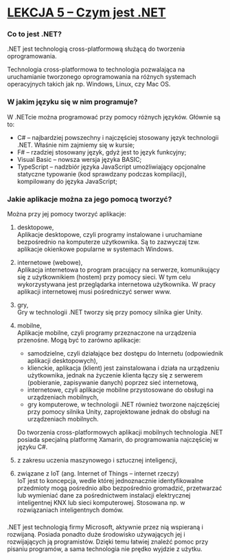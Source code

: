 # [LEKCJA 5 – Czym jest .NET](https://kurs.szkoladotneta.pl/zostan-programista-asp-net/tydzien-1-plan-gry/lekcja-6-co-musisz-umiec-zanim-przejdziesz-dalej/)
### Co to jest .NET?
.NET jest technologią cross-platformową służącą do tworzenia oprogramowania.

Technologia cross-platformowa to technologia pozwalająca na uruchamianie tworzonego oprogramowania na różnych systemach operacyjnych takich jak np. Windows, Linux, czy Mac OS.

### W jakim języku się w nim programuje?
W .NETcie  można programować przy pomocy różnych języków. Głównie są to:
* C# – najbardziej powszechny i najczęściej stosowany język technologii .NET. Właśnie nim zajmiemy się w kursie;
* F# – rzadziej stosowany język, gdyż jest to język funkcyjny;
* Visual Basic – nowsza wersja języka BASIC;
* TypeScript – nadzbiór języka JavaScript umożliwiający opcjonalne statyczne typowanie (kod sprawdzany podczas kompilacji), kompilowany do języka JavaScript;

### Jakie aplikacje można za jego pomocą tworzyć?
Można przy jej pomocy tworzyć aplikacje:
1. desktopowe, <br/>
        Aplikacje desktopowe, czyli programy instalowane i uruchamiane bezpośrednio na komputerze użytkownika. Są to zazwyczaj tzw. aplikacje okienkowe popularne w systemach Windows.
2. internetowe (webowe), <br/>
        Aplikacja internetowa to program pracujący na serwerze, komunikujący się z użytkownikiem (hostem) przy pomocy sieci. W tym celu wykorzystywana jest przeglądarka internetowa użytkownika. W pracy aplikacji internetowej musi pośredniczyć serwer www.
3. gry, <br/>
        Gry w technologii .NET tworzy się przy pomocy silnika gier Unity.
4. mobilne, <br/>
        Aplikacje mobilne, czyli programy przeznaczone na urządzenia przenośne. Mogą być to zarówno aplikacje:
    * samodzielne, czyli działające bez dostępu do Internetu (odpowiednik aplikacji desktopowych),
    * klienckie, aplikacja (klient) jest zainstalowana i działa na urządzeniu użytkownika, jednak na życzenie klienta łączy się z serwerem (pobieranie, zapisywanie danych) poprzez sieć internetową,
    * internetowe, czyli aplikacje mobilne przystosowane do obsługi na urządzeniach mobilnych,
    * gry komputerowe, w technologii .NET również tworzone najczęściej przy pomocy silnika Unity, zaprojektowane jednak do obsługi na urządzeniach mobilnych.

    Do tworzenia cross-platformowych aplikacji mobilnych technologia .NET posiada specjalną platformę Xamarin, do programowania najczęściej w języku C#.
5. z zakresu uczenia maszynowego i sztucznej inteligencji,
6. związane z IoT (ang. Internet of Things – internet rzeczy) <br/>
        IoT jest to koncepcja, wedle której jednoznacznie identyfikowalne przedmioty mogą pośrednio albo bezpośrednio gromadzić, przetwarzać lub wymieniać dane za pośrednictwem instalacji elektrycznej inteligentnej KNX lub sieci komputerowej. Stosowana np. w rozwiązaniach inteligentnych domów.

###
.NET jest technologią firmy Microsoft, aktywnie przez nią wspieraną i rozwijaną. Posiada ponadto duże środowisko używających jej i rozwijających ją programistów. Dzięki temu łatwiej znaleźć pomoc przy pisaniu programów, a sama technologia nie prędko wyjdzie z użytku.

